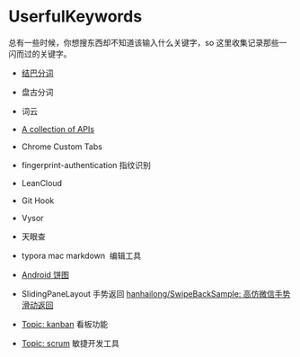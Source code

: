 # UserfulKeywords
总有一些时候，你想搜东西却不知道该输入什么关键字，so 这里收集记录那些一闪而过的关键字。

* [结巴分词](https://github.com/fxsjy/jieba)
* 盘古分词
* 词云

* [ A collection of APIs](https://github.com/TonnyL/Awesome_APIs)
* Chrome Custom Tabs

* fingerprint-authentication 指纹识别

* LeanCloud

* Git Hook
* Vysor

* 天眼查
* typora mac markdown  编辑工具

* [Android 饼图](https://github.com/razerdp/AnimatedPieView)
* SlidingPaneLayout 手势返回 [hanhailong/SwipeBackSample: 高仿微信手势滑动返回](https://github.com/hanhailong/SwipeBackSample)

* [Topic: kanban](https://github.com/topics/kanban) 看板功能
* [Topic: scrum](https://github.com/topics/scrum) 敏捷开发工具
